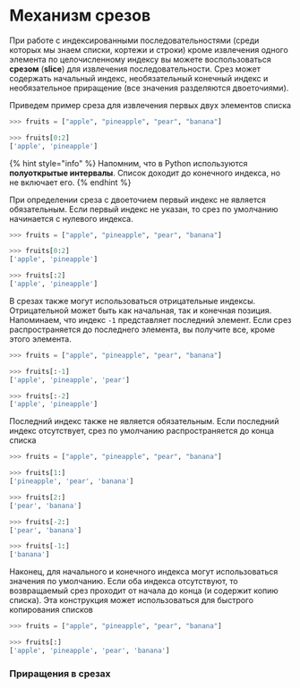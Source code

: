 # Механизм срезов

При работе с индексированными последовательностями \(среди которых мы знаем списки, кортежи и строки\) кроме извлечения одного элемента по целочисленному индексу вы можете воспользоваться **срезом** \(**slice**\) для извлечения последовательности. Срез может содержать начальный индекс, необязательный конечный индекс и необязательное приращение \(все значения разделяются двоеточиями\).

Приведем пример среза для извлечения первых двух элементов списка

```python
>>> fruits = ["apple", "pineapple", "pear", "banana"]

>>> fruits[0:2]
['apple', 'pineapple']
```

{% hint style="info" %}
Напомним, что в Python используются **полуоткрытые интервалы**. Список доходит до конечного индекса, но не включает его.
{% endhint %}

При определении среза с двоеточием первый индекс не является обязательным. Если первый индекс не указан, то срез по умолчанию начинается с нулевого индекса.

```python
>>> fruits = ["apple", "pineapple", "pear", "banana"]

>>> fruits[0:2]
['apple', 'pineapple']

>>> fruits[:2]
['apple', 'pineapple']
```

В срезах также могут использоваться отрицательные индексы. Отрицательной может быть как начальная, так и конечная позиция. Напоминаем, что индекс `-1` представляет последний элемент. Если срез распространяется до последнего элемента, вы получите все, кроме этого элемента.

```python
>>> fruits = ["apple", "pineapple", "pear", "banana"]

>>> fruits[:-1]
['apple', 'pineapple', 'pear']

>>> fruits[:-2]
['apple', 'pineapple']
```

Последний индекс также не является обязательным. Если последний индекс отсутствует, срез по умолчанию распространяется до конца списка

```python
>>> fruits = ["apple", "pineapple", "pear", "banana"]

>>> fruits[1:]
['pineapple', 'pear', 'banana']

>>> fruits[2:]
['pear', 'banana']

>>> fruits[-2:]
['pear', 'banana']

>>> fruits[-1:]
['banana']
```

Наконец, для начального и конечного индекса могут использоваться значения по умолчанию. Если оба индекса отсутствуют, то возвращаемый срез проходит от начала до конца \(и содержит копию списка\). Эта конструкция может использоваться для быстрого копирования списков

```python
>>> fruits = ["apple", "pineapple", "pear", "banana"]

>>> fruits[:]
['apple', 'pineapple', 'pear', 'banana']
```

### Приращения в срезах



